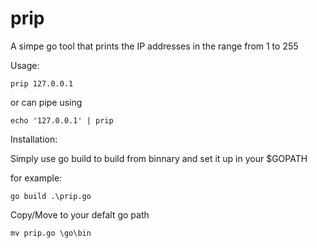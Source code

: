 # prip
A simpe go tool that prints the IP addresses in the range from 1 to 255

Usage:
```
prip 127.0.0.1
```
or can pipe using

```
echo '127.0.0.1' | prip  
```

Installation:

Simply use go build to build from binnary and set it up in your $GOPATH 

for example:

```
go build .\prip.go
```
Copy/Move to your defalt go path

```
mv prip.go \go\bin
```
